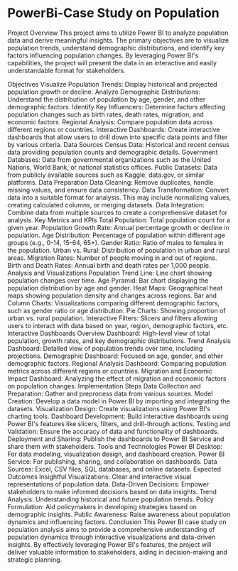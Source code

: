 # PowerBi-Case Study on Population
Project Overview
This project aims to utilize Power BI to analyze population data and derive meaningful insights. The primary objectives are to visualize population trends, understand demographic distributions, and identify key factors influencing population changes. By leveraging Power BI's capabilities, the project will present the data in an interactive and easily understandable format for stakeholders.

Objectives
Visualize Population Trends: Display historical and projected population growth or decline.
Analyze Demographic Distributions: Understand the distribution of population by age, gender, and other demographic factors.
Identify Key Influencers: Determine factors affecting population changes such as birth rates, death rates, migration, and economic factors.
Regional Analysis: Compare population data across different regions or countries.
Interactive Dashboards: Create interactive dashboards that allow users to drill down into specific data points and filter by various criteria.
Data Sources
Census Data: Historical and recent census data providing population counts and demographic details.
Government Databases: Data from governmental organizations such as the United Nations, World Bank, or national statistics offices.
Public Datasets: Data from publicly available sources such as Kaggle, data.gov, or similar platforms.
Data Preparation
Data Cleaning: Remove duplicates, handle missing values, and ensure data consistency.
Data Transformation: Convert data into a suitable format for analysis. This may include normalizing values, creating calculated columns, or merging datasets.
Data Integration: Combine data from multiple sources to create a comprehensive dataset for analysis.
Key Metrics and KPIs
Total Population: Total population count for a given year.
Population Growth Rate: Annual percentage growth or decline in population.
Age Distribution: Percentage of population within different age groups (e.g., 0-14, 15-64, 65+).
Gender Ratio: Ratio of males to females in the population.
Urban vs. Rural: Distribution of population in urban and rural areas.
Migration Rates: Number of people moving in and out of regions.
Birth and Death Rates: Annual birth and death rates per 1,000 people.
Analysis and Visualizations
Population Trend Line: Line chart showing population changes over time.
Age Pyramid: Bar chart displaying the population distribution by age and gender.
Heat Maps: Geographical heat maps showing population density and changes across regions.
Bar and Column Charts: Visualizations comparing different demographic factors, such as gender ratio or age distribution.
Pie Charts: Showing proportion of urban vs. rural population.
Interactive Filters: Slicers and filters allowing users to interact with data based on year, region, demographic factors, etc.
Interactive Dashboards
Overview Dashboard: High-level view of total population, growth rates, and key demographic distributions.
Trend Analysis Dashboard: Detailed view of population trends over time, including projections.
Demographic Dashboard: Focused on age, gender, and other demographic factors.
Regional Analysis Dashboard: Comparing population metrics across different regions or countries.
Migration and Economic Impact Dashboard: Analyzing the effect of migration and economic factors on population changes.
Implementation Steps
Data Collection and Preparation: Gather and preprocess data from various sources.
Model Creation: Develop a data model in Power BI by importing and integrating the datasets.
Visualization Design: Create visualizations using Power BI's charting tools.
Dashboard Development: Build interactive dashboards using Power BI's features like slicers, filters, and drill-through actions.
Testing and Validation: Ensure the accuracy of data and functionality of dashboards.
Deployment and Sharing: Publish the dashboards to Power BI Service and share them with stakeholders.
Tools and Technologies
Power BI Desktop: For data modeling, visualization design, and dashboard creation.
Power BI Service: For publishing, sharing, and collaboration on dashboards.
Data Sources: Excel, CSV files, SQL databases, and online datasets.
Expected Outcomes
Insightful Visualizations: Clear and interactive visual representations of population data.
Data-Driven Decisions: Empower stakeholders to make informed decisions based on data insights.
Trend Analysis: Understanding historical and future population trends.
Policy Formulation: Aid policymakers in developing strategies based on demographic insights.
Public Awareness: Raise awareness about population dynamics and influencing factors.
Conclusion
This Power BI case study on population analysis aims to provide a comprehensive understanding of population dynamics through interactive visualizations and data-driven insights. By effectively leveraging Power BI's features, the project will deliver valuable information to stakeholders, aiding in decision-making and strategic planning.

